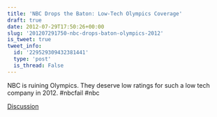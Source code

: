 ```yaml
---
title: 'NBC Drops the Baton: Low-Tech Olympics Coverage'
draft: true
date: 2012-07-29T17:50:26+00:00
slug: '201207291750-nbc-drops-baton-olympics-2012'
is_tweet: true
tweet_info:
  id: '229529309432381441'
  type: 'post'
  is_thread: False
---
```




NBC is ruining Olympics. They deserve low ratings for such a low tech company in 2012. #nbcfail #nbc

[Discussion](https://x.com/sytelus/status/229529309432381441)
